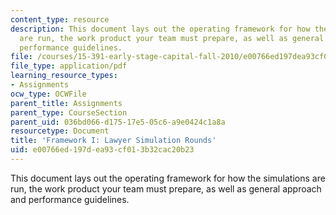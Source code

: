 ```yaml
---
content_type: resource
description: This document lays out the operating framework for how the simulations
  are run, the work product your team must prepare, as well as general approach and
  performance guidelines.
file: /courses/15-391-early-stage-capital-fall-2010/e00766ed197dea93cf013b32cac20b23_MIT15_391F10_assn2.pdf
file_type: application/pdf
learning_resource_types:
- Assignments
ocw_type: OCWFile
parent_title: Assignments
parent_type: CourseSection
parent_uid: 036bd066-d175-17e5-05c6-a9e0424c1a8a
resourcetype: Document
title: 'Framework I: Lawyer Simulation Rounds'
uid: e00766ed-197d-ea93-cf01-3b32cac20b23
---
```

This document lays out the operating framework for how the simulations are run, the work product your team must prepare, as well as general approach and performance guidelines.

